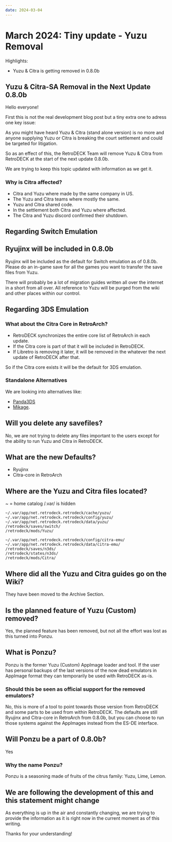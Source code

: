 ```yaml
---
date: 2024-03-04
---
```


# March 2024: Tiny update - Yuzu Removal

Highlights:

- Yuzu & Citra is getting removed in 0.8.0b


<!-- more -->

## Yuzu & Citra-SA Removal in the Next Update 0.8.0b

Hello everyone!

First this is not the real development blog post but a tiny extra one to adress one key issue:

As you might have heard Yuzu & Citra (stand alone version) is no more and anyone supplying Yuzu or Citra is breaking the court settlement and could be targeted for litigation.

So as an effect of this, the RetroDECK Team will remove Yuzu & Citra from RetroDECK at the start of the next update 0.8.0b.

We are trying to keep this topic updated with information as we get it.

### Why is Citra affected?

- Citra and Yuzu where made by the same company in US.
- The Yuzu and Citra teams where mostly the same.
- Yuzu and Citra shared code.
- In the settlement both Citra and Yuzu where affected.
- The Citra and Yuzu discord confirmed their shutdown.

## Regarding Switch Emulation

## Ryujinx will be included  in 0.8.0b

Ryujinx will be included as the default for Switch emulation as of 0.8.0b.
Please do an in-game save for all the games you want to transfer the save files from Yuzu.

There will probably be a lot of migration guides written all over the internet in a short from all over.
All reference to Yuzu will be purged from the wiki and other places within our control.

## Regarding 3DS Emulation

### What about the Citra Core in RetroArch?

- RetroDECK synchronizes the entire core list of RetroArch in each update.
- If the Citra core is part of that it will be included in RetroDECK.
- If Libretro is removing it later, it will be removed in the whatever the next update of RetroDECK after that.

So if the Citra core exists it will be the default for 3DS emulation.

### Standalone Alternatives

We are looking into alternatives like:

- [Panda3DS](https://panda3ds.com/)
- [Mikage](https://mikage.app/).


## Will you delete any savefiles?

No, we are not trying to delete any files important to the users except for the ability to run Yuzu and Citra in RetroDECK.

## What are the new Defaults?

- Ryujinx
- Citra-core in RetroArch


## Where are the Yuzu and Citra files located?

~ = home catalog
/.var/ is hidden


```
~/.var/app/net.retrodeck.retrodeck/cache/yuzu/
~/.var/app/net.retrodeck.retrodeck/config/yuzu/
~/.var/app/net.retrodeck.retrodeck/data/yuzu/
/retrodeck/saves/switch/
/retrodeck/mods/Yuzu/
```

```
~/.var/app/net.retrodeck.retrodeck/config/citra-emu/
~/.var/app/net.retrodeck.retrodeck/data/citra-emu/
/retrodeck/saves/n3ds/
/retrodeck/states/n3ds/
/retrodeck/mods/Citra/
```

## Where did all the Yuzu and Citra guides go on the Wiki?

They have been moved to the Archive Section.

## Is the planned feature of Yuzu (Custom) removed?

Yes, the planned feature has been removed, but not all the effort was lost as this turned into Ponzu.

## What is Ponzu?

Ponzu is the former Yuzu (Custom) AppImage loader and tool. If the user has personal backups of the last versions of the now dead emulators in AppImage format they can temporarily be used with RetroDECK as-is.

### Should this be seen as official support for the removed emulators?

No, this is more of a tool to point towards those version from RetroDECK and some parts to be used from within RetroDECK.
The defaults are still Ryujinx and Citra-core in RetroArch from 0.8.0b, but you can choose to run those systems against the AppImages instead from the ES-DE interface.

## Will Ponzu be a part of 0.8.0b?

Yes

### Why the name Ponzu?

Ponzu is a seasoning made of fruits of the citrus family: Yuzu, Lime, Lemon.

##  We are following the development of this and this statement might change

As everything is up in the air and constantly changing, we are trying to provide the information as it is right now in the current moment as of this writing.

Thanks for your understanding!
